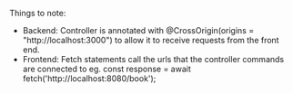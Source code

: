 Things to note:
 * Backend: Controller is annotated with @CrossOrigin(origins = "http://localhost:3000") to allow it to receive requests from the front end.
 * Frontend: Fetch statements call the urls that the controller commands are connected to eg. const response = await fetch('http://localhost:8080/book');
